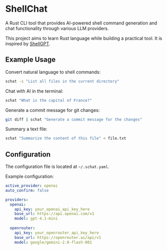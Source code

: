 # ShellChat

A Rust CLI tool that provides AI-powered shell command generation and chat functionality through various LLM providers.

This project aims to learn Rust language while building a practical tool. It is inspired by [ShellGPT](https://github.com/TheR1D/shell_gpt).


## Example Usage

Convert natural language to shell commands:

```bash
schat -s "List all files in the current directory"
```

Chat with AI in the terminal:

```bash
schat "What is the capital of France?"
```

Generate a commit message for git changes:
```bash
git diff | schat "Generate a commit message for the changes"
```

Summary a text file:
```bash
schat "Summarize the content of this file" < file.txt
```

## Configuration

The configuration file is located at `~/.schat.yaml`.

Example configuration:
```yaml
active_provider: openai
auto_confirm: false

providers:
  openai:
    api_key: your_openai_api_key_here
    base_url: https://api.openai.com/v1
    model: gpt-4.1-mini
  
  openrouter:
    api_key: your_openrouter_api_key_here
    base_url: https://openrouter.ai/api/v1
    model: google/gemini-2.0-flash-001
```

